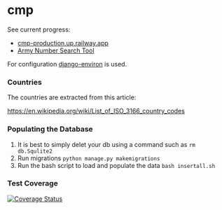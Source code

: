 # cmp

See current progress:

- [cmp-production.up.railway.app](https://cmp-production.up.railway.app/)
- [Army Number Search Tool](https://cmp-production.up.railway.app/tools/army-number-search)

For configuration [django-environ](https://github.com/joke2k/django-environ) is used.


### Countries
The countries are extracted from this article:

https://en.wikipedia.org/wiki/List_of_ISO_3166_country_codes

### Populating the Database
1. It is best to simply delet your db using a command such as `rm db.Squlite2`
2. Run migrations `python manage.py makemigrations`
3. Run the bash script to load and populate the data `bash insertall.sh`

### Test Coverage
[![Coverage Status](https://coveralls.io/repos/github/gm3dmo/cmp/badge.svg?branch=main)](https://coveralls.io/github/gm3dmo/cmp?branch=main)
